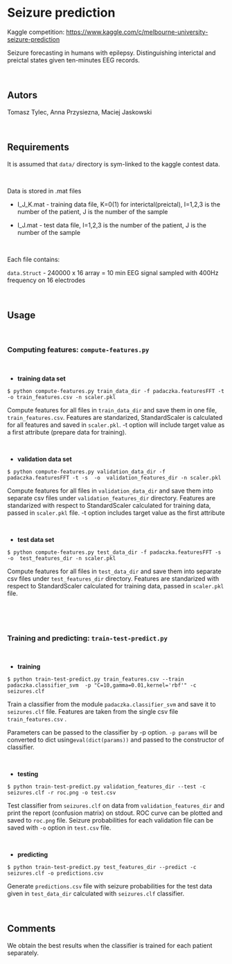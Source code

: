 Seizure prediction
=========================

Kaggle competition:
<https://www.kaggle.com/c/melbourne-university-seizure-prediction>

Seizure forecasting in humans with epilepsy. Distinguishing interictal and
preictal states given ten-minutes EEG records.

 

Autors
------

Tomasz Tylec, Anna Przysiezna, Maciej Jaskowski

 

Requirements
------------

It is assumed that `data/` directory is sym-linked to the kaggle contest data.

 

Data is stored in .mat files

-   I_J_K.mat - training data file, K=0(1) for interictal(preictal), I=1,2,3 is
    the number of the patient, J is the number of the sample

-   I_J.mat - test data file, I=1,2,3 is the number of the patient, J is the
    number of the sample

 

Each file contains:

`data.Struct` - 240000 x 16 array = 10 min EEG signal sampled with 400Hz
frequency on 16 electrodes

 

Usage
-----

 

### **Computing features**: `compute-features.py`

 

-   **training data set**

~~~~~~~~~~~~~~~~~~~~~~~~~~~~~~~~~~~~~~~~~~~~~~~~~~~~~~~~~~~~~~~~~~~~~~~~~~~~~~~~
$ python compute-features.py train_data_dir -f padaczka.featuresFFT -t  -o train_features.csv -n scaler.pkl
~~~~~~~~~~~~~~~~~~~~~~~~~~~~~~~~~~~~~~~~~~~~~~~~~~~~~~~~~~~~~~~~~~~~~~~~~~~~~~~~

Compute features for all files in `train_data_dir` and save them in one file,
`train_features.csv`. Features are standarized, StandardScaler is calculated for
all features and saved in `scaler.pkl`. -t option will include target value as a
first attribute (prepare data for training).

 

-   **validation data set**

~~~~~~~~~~~~~~~~~~~~~~~~~~~~~~~~~~~~~~~~~~~~~~~~~~~~~~~~~~~~~~~~~~~~~~~~~~~~~~~~
$ python compute-features.py validation_data_dir -f padaczka.featuresFFT -t -s  -o  validation_features_dir -n scaler.pkl
~~~~~~~~~~~~~~~~~~~~~~~~~~~~~~~~~~~~~~~~~~~~~~~~~~~~~~~~~~~~~~~~~~~~~~~~~~~~~~~~

Compute features for all files in `validation_data_dir` and save them into
separate csv files under `validation_features_dir` directory. Features are
standarized with respect to StandardScaler calculated for training data, passed
in `scaler.pkl` file. -t option includes target value as the first attribute

 

-   **test data set**

~~~~~~~~~~~~~~~~~~~~~~~~~~~~~~~~~~~~~~~~~~~~~~~~~~~~~~~~~~~~~~~~~~~~~~~~~~~~~~~~
$ python compute-features.py test_data_dir -f padaczka.featuresFFT -s  -o  test_features_dir -n scaler.pkl
~~~~~~~~~~~~~~~~~~~~~~~~~~~~~~~~~~~~~~~~~~~~~~~~~~~~~~~~~~~~~~~~~~~~~~~~~~~~~~~~

Compute features for all files in `test_data_dir` and save them into separate
csv files under `test_features_dir` directory. Features are standarized with
respect to StandardScaler calculated for training data, passed in `scaler.pkl`
file.

 

 

### **Training and predicting**: `train-test-predict.py`

 

-   **training**

~~~~~~~~~~~~~~~~~~~~~~~~~~~~~~~~~~~~~~~~~~~~~~~~~~~~~~~~~~~~~~~~~~~~~~~~~~~~~~~~
$ python train-test-predict.py train_features.csv --train padaczka.classifier_svm  -p "C=10,gamma=0.01,kernel='rbf'" -c seizures.clf
~~~~~~~~~~~~~~~~~~~~~~~~~~~~~~~~~~~~~~~~~~~~~~~~~~~~~~~~~~~~~~~~~~~~~~~~~~~~~~~~

Train a classifier from the module `padaczka.classifier_svm` and save it to
`seizures.clf` file. Features are taken from the single csv file
`train_features.csv` .

Parameters can be passed to the classifier by -p option. `-p params` will be
converted to dict using`eval(dict(params))` and passed to the constructor of
classifier.

 

-   **testing**

~~~~~~~~~~~~~~~~~~~~~~~~~~~~~~~~~~~~~~~~~~~~~~~~~~~~~~~~~~~~~~~~~~~~~~~~~~~~~~~~
$ python train-test-predict.py validation_features_dir --test -c seizures.clf -r roc.png -o test.csv
~~~~~~~~~~~~~~~~~~~~~~~~~~~~~~~~~~~~~~~~~~~~~~~~~~~~~~~~~~~~~~~~~~~~~~~~~~~~~~~~

Test classifier from `seizures.clf` on data from `validation_features_dir` and
print the report (confusion matrix) on stdout. ROC curve can be plotted and
saved to `roc.png` file. Seizure probabilities for each validation file can be
saved with `-o` option in `test.csv` file.

 

-   **predicting**

~~~~~~~~~~~~~~~~~~~~~~~~~~~~~~~~~~~~~~~~~~~~~~~~~~~~~~~~~~~~~~~~~~~~~~~~~~~~~~~~
$ python train-test-predict.py test_features_dir --predict -c seizures.clf -o predictions.csv
~~~~~~~~~~~~~~~~~~~~~~~~~~~~~~~~~~~~~~~~~~~~~~~~~~~~~~~~~~~~~~~~~~~~~~~~~~~~~~~~

Generate `predictions.csv` file with seizure probabilities for the test data
given in `test_data_dir` calculated with `seizures.clf` classifier.

 

Comments
--------

We obtain the best results when the classifier is trained for each patient
separately.
